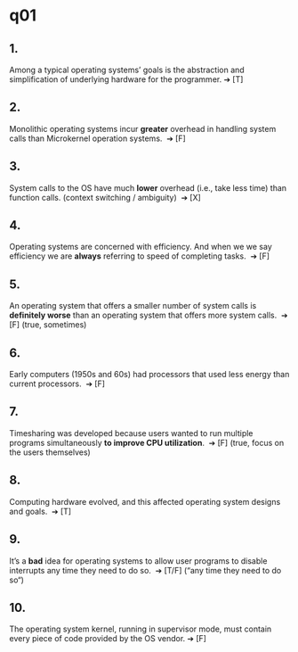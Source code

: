 # q01

## 1. 
Among a typical operating systems’ goals is the abstraction and simplification of underlying hardware for the programmer. ➔ [T] 


## 2.
Monolithic operating systems incur **greater** overhead in handling system calls than Microkernel operation systems.  ➔ [F] 


## 3.
System calls to the OS have much **lower** overhead (i.e., take less time) than function calls. (context switching / ambiguity)  ➔ [X] 

## 4.
Operating systems are concerned with efficiency. And when we we say efficiency we are **always** referring to speed of completing tasks.  ➔ [F] 


## 5. 
An operating system that offers a smaller number of system calls is **definitely worse** than an operating system that offers more system calls.  ➔ [F] (true, sometimes) 


## 6. 
Early computers (1950s and 60s) had processors that used less energy than current processors.  ➔ [F] 


## 7. 
Timesharing was developed because users wanted to run multiple programs simultaneously **to improve CPU utilization**.  ➔ [F] (true, focus on the users themselves) 


## 8. 
Computing hardware evolved, and this affected operating system designs and goals.  ➔ [T] 


## 9. 
It’s a **bad** idea for operating systems to allow user programs to disable interrupts any time they need to do so.  ➔ [T/F] (“any time they need to do so“) 


## 10.
The operating system kernel, running in supervisor mode, must contain every piece of code provided by the OS vendor. ➔ [F]